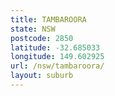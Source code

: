 ```yaml
---
title: TAMBAROORA
state: NSW
postcode: 2850
latitude: -32.685033
longitude: 149.602925
url: /nsw/tambaroora/
layout: suburb
---
```

